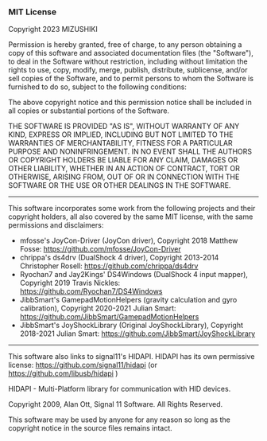 ### MIT License

Copyright 2023 MIZUSHIKI

Permission is hereby granted, free of charge, to any person obtaining a copy of this software and associated documentation files (the "Software"), to deal in the Software without restriction, including without limitation the rights to use, copy, modify, merge, publish, distribute, sublicense, and/or sell copies of the Software, and to permit persons to whom the Software is furnished to do so, subject to the following conditions:

The above copyright notice and this permission notice shall be included in all copies or substantial portions of the Software.

THE SOFTWARE IS PROVIDED "AS IS", WITHOUT WARRANTY OF ANY KIND, EXPRESS OR IMPLIED, INCLUDING BUT NOT LIMITED TO THE WARRANTIES OF MERCHANTABILITY, FITNESS FOR A PARTICULAR PURPOSE AND NONINFRINGEMENT. IN NO EVENT SHALL THE AUTHORS OR COPYRIGHT HOLDERS BE LIABLE FOR ANY CLAIM, DAMAGES OR OTHER LIABILITY, WHETHER IN AN ACTION OF CONTRACT, TORT OR OTHERWISE, ARISING FROM, OUT OF OR IN CONNECTION WITH THE SOFTWARE OR THE USE OR OTHER DEALINGS IN THE SOFTWARE.

---

This software incorporates some work from the following projects and their copyright holders, all also covered by the same MIT license, with the same permissions and disclaimers:
* mfosse's JoyCon-Driver (JoyCon driver), Copyright 2018 Matthew Fosse: https://github.com/mfosse/JoyCon-Driver
* chrippa's ds4drv (DualShock 4 driver), Copyright 2013-2014 Christopher Rosell: https://github.com/chrippa/ds4drv
* Ryochan7 and Jay2Kings' DS4Windows (DualShock 4 input mapper), Copyright 2019 Travis Nickles: https://github.com/Ryochan7/DS4Windows
* JibbSmart's GamepadMotionHelpers (gravity calculation and gyro calibration), Copyright 2020-2021 Julian Smart: https://github.com/JibbSmart/GamepadMotionHelpers
* JibbSmart's JoyShockLibrary (Original JoyShockLibrary), Copyright 2018-2021 Julian Smart: https://github.com/JibbSmart/JoyShockLibrary


---

This software also links to signal11's HIDAPI. HIDAPI has its own permissive license: https://github.com/signal11/hidapi (or https://github.com/libusb/hidapi )

HIDAPI - Multi-Platform library for
communication with HID devices.

Copyright 2009, Alan Ott, Signal 11 Software.
All Rights Reserved.

This software may be used by anyone for any reason so
long as the copyright notice in the source files
remains intact.